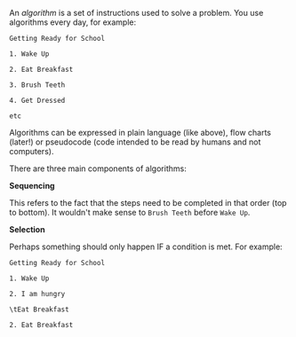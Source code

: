 An _algorithm_ is a set of instructions used to solve a problem.  You use algorithms every day, for example:

`Getting Ready for School`

`1. Wake Up`

`2. Eat Breakfast`

`3. Brush Teeth`

`4. Get Dressed`

`etc`

Algorithms can be expressed in plain language (like above), flow charts (later!) or pseudocode (code intended to be read by humans and not computers).

There are three main components of algorithms:

**Sequencing**

This refers to the fact that the steps need to be completed in that order (top to bottom).  It wouldn't make sense to `Brush Teeth` before `Wake Up`.

**Selection**

Perhaps something should only happen IF a condition is met.  For example:

`Getting Ready for School`

`1. Wake Up`

`2. I am hungry`

`\tEat Breakfast`

`2. Eat Breakfast`

